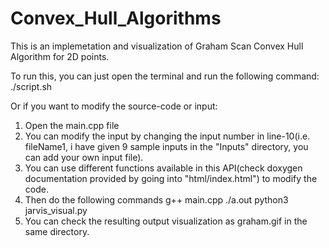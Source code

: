 # Convex_Hull_Algorithms
This is an implemetation and visualization of Graham Scan Convex Hull Algorithm for 2D points.


To run this, you can just open the terminal and run the following command:
  ./script.sh
  
Or if you want to modify the source-code or input:
  1. Open the main.cpp file
  2. You can modify the input by changing the input number in line-10(i.e. fileName1, i have given 9 sample inputs in the "Inputs" directory, you can add your own input file).
  3. You can use different functions available in this API(check doxygen documentation provided by going into "html/index.html") to modify the code.
  4. Then do the following commands
        g++ main.cpp
        ./a.out
        python3 jarvis_visual.py
  5. You can check the resulting output visualization as graham.gif in the same directory.
